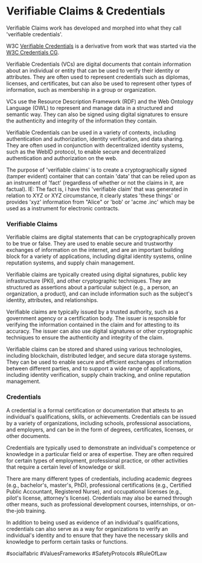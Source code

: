 # Verifiable Claims & Credentials

Verifiable Claims work has developed and morphed into what they call 'verifiable credentials'.  

W3C [Verifiable Credentials](https://www.w3.org/TR/vc-data-model/) is a derivative from work that was started via the [W3C Credentials CG](https://github.com/w3c-ccg/).

Verifiable Credentials (VCs) are digital documents that contain information about an individual or entity that can be used to verify their identity or attributes. They are often used to represent credentials such as diplomas, licenses, and certificates, but can also be used to represent other types of information, such as membership in a group or organization.

VCs use the Resource Description Framework (RDF) and the Web Ontology Language (OWL) to represent and manage data in a structured and semantic way. They can also be signed using digital signatures to ensure the authenticity and integrity of the information they contain.

Verifiable Credentials can be used in a variety of contexts, including authentication and authorization, identity verification, and data sharing. They are often used in conjunction with decentralized identity systems, such as the WebID protocol, to enable secure and decentralized authentication and authorization on the web.


The purpose of 'verifiable claims' is to create a cryptographically signed (tamper evident) container that can contain 'data' that can be relied upon as an instrument of 'fact' (regardless of whether or not the claims in it, are factual).  IE: The fact is, i have this 'verifiable claim' that was generated in relation to XYZ or XYZ circumstance, it clearly states 'these things' or provides 'xyz' information from "Alice" or 'bob' or 'acme .inc' which may be used as a instrument for electronic contracts.

### Verifiable Claims

Verifiable claims are digital statements that can be cryptographically proven to be true or false. They are used to enable secure and trustworthy exchanges of information on the internet, and are an important building block for a variety of applications, including digital identity systems, online reputation systems, and supply chain management.

Verifiable claims are typically created using digital signatures, public key infrastructure (PKI), and other cryptographic techniques. They are structured as assertions about a particular subject (e.g., a person, an organization, a product), and can include information such as the subject's identity, attributes, and relationships.

Verifiable claims are typically issued by a trusted authority, such as a government agency or a certification body. The issuer is responsible for verifying the information contained in the claim and for attesting to its accuracy. The issuer can also use digital signatures or other cryptographic techniques to ensure the authenticity and integrity of the claim.

Verifiable claims can be stored and shared using various technologies, including blockchain, distributed ledger, and secure data storage systems. They can be used to enable secure and efficient exchanges of information between different parties, and to support a wide range of applications, including identity verification, supply chain tracking, and online reputation management.

### Credentials

A credential is a formal certification or documentation that attests to an individual's qualifications, skills, or achievements. Credentials can be issued by a variety of organizations, including schools, professional associations, and employers, and can be in the form of degrees, certificates, licenses, or other documents.

Credentials are typically used to demonstrate an individual's competence or knowledge in a particular field or area of expertise. They are often required for certain types of employment, professional practice, or other activities that require a certain level of knowledge or skill.

There are many different types of credentials, including academic degrees (e.g., bachelor's, master's, PhD), professional certifications (e.g., Certified Public Accountant, Registered Nurse), and occupational licenses (e.g., pilot's license, attorney's license). Credentials may also be earned through other means, such as professional development courses, internships, or on-the-job training.

In addition to being used as evidence of an individual's qualifications, credentials can also serve as a way for organizations to verify an individual's identity and to ensure that they have the necessary skills and knowledge to perform certain tasks or functions.

#socialfabric #ValuesFrameworks #SafetyProtocols #RuleOfLaw 